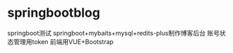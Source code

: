 # springbootblog
springboot测试
springboot+mybaits+mysql+redits-plus制作博客后台
账号状态管理用token
前端用VUE+Bootstrap
